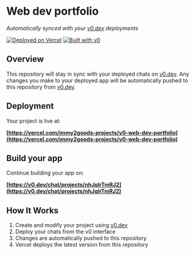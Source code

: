 # Web dev portfolio

*Automatically synced with your [v0.dev](https://v0.dev) deployments*

[![Deployed on Vercel](https://img.shields.io/badge/Deployed%20on-Vercel-black?style=for-the-badge&logo=vercel)](https://vercel.com/immy2goods-projects/v0-web-dev-portfolio)
[![Built with v0](https://img.shields.io/badge/Built%20with-v0.dev-black?style=for-the-badge)](https://v0.dev/chat/projects/nhJqlrTmRJ2)

## Overview

This repository will stay in sync with your deployed chats on [v0.dev](https://v0.dev).
Any changes you make to your deployed app will be automatically pushed to this repository from [v0.dev](https://v0.dev).

## Deployment

Your project is live at:

**[https://vercel.com/immy2goods-projects/v0-web-dev-portfolio](https://vercel.com/immy2goods-projects/v0-web-dev-portfolio)**

## Build your app

Continue building your app on:

**[https://v0.dev/chat/projects/nhJqlrTmRJ2](https://v0.dev/chat/projects/nhJqlrTmRJ2)**

## How It Works

1. Create and modify your project using [v0.dev](https://v0.dev)
2. Deploy your chats from the v0 interface
3. Changes are automatically pushed to this repository
4. Vercel deploys the latest version from this repository